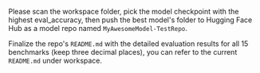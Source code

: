 Please scan the workspace folder, pick the model checkpoint with the highest eval_accuracy, then push the best model's folder to Hugging Face Hub as a model repo named `MyAwesomeModel-TestRepo`. 

Finalize the repo's `README.md` with the detailed evaluation results for all 15 benchmarks (keep three decimal places), you can refer to the current `README.md` under workspace. 
